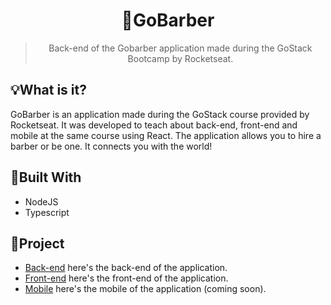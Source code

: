 <h1 align='center'>💈GoBarber</h1>
<blockquote align='center'>Back-end of the Gobarber application made during the GoStack Bootcamp by Rocketseat.</blockquote>

## 💡What is it?
GoBarber is an application made during the GoStack course provided by Rocketseat. It was developed to teach about back-end, front-end and mobile at the same course using React. The application allows you to hire a barber or be one. It connects you with the world!

## 🚧Built With
- NodeJS
- Typescript

## 📂Project
- [Back-end](https://github.com/allyfx/gobarber-back-end) here's the back-end of the application.
- [Front-end](https://github.com/allyfx/gobarber-front-end) here's the front-end of the application.
- [Mobile]() here's the mobile of the application (coming soon).
